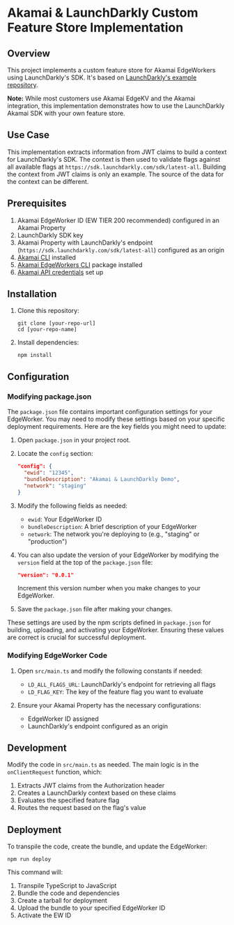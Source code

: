 # Akamai & LaunchDarkly Custom Feature Store Implementation

## Overview

This project implements a custom feature store for Akamai EdgeWorkers using LaunchDarkly's SDK. It's based on [LaunchDarkly's example repository](https://github.com/launchdarkly/js-core/tree/main/packages/sdk/akamai-base/example).

**Note:** While most customers use Akamai EdgeKV and the Akamai integration, this implementation demonstrates how to use the LaunchDarkly Akamai SDK with your own feature store.

## Use Case

This implementation extracts information from JWT claims to build a context for LaunchDarkly's SDK. The context is then used to validate flags against all available flags at `https://sdk.launchdarkly.com/sdk/latest-all`.
Building the context from JWT claims is only an example. The source of the data for the context can be different.

## Prerequisites

1. Akamai EdgeWorker ID (EW TIER 200 recommended) configured in an Akamai Property
2. LaunchDarkly SDK key
3. Akamai Property with LaunchDarkly's endpoint (`https://sdk.launchdarkly.com/sdk/latest-all`) configured as an origin
4. [Akamai CLI](https://github.com/akamai/cli) installed
5. [Akamai EdgeWorkers CLI](https://github.com/akamai/cli-edgeworkers) package installed
6. [Akamai API credentials](https://techdocs.akamai.com/developer/docs/set-up-authentication-credentials) set up

## Installation

1. Clone this repository:
   ```shell
   git clone [your-repo-url]
   cd [your-repo-name]
   ```

2. Install dependencies:
   ```shell
   npm install
   ```

## Configuration

### Modifying package.json

The `package.json` file contains important configuration settings for your EdgeWorker. You may need to modify these settings based on your specific deployment requirements. Here are the key fields you might need to update:

1. Open `package.json` in your project root.

2. Locate the `config` section:

   ```json
   "config": {
     "ewid": "12345",
     "bundleDescription": "Akamai & LaunchDarkly Demo",
     "network": "staging"
   }
   ```

3. Modify the following fields as needed:
   - `ewid`: Your EdgeWorker ID
   - `bundleDescription`: A brief description of your EdgeWorker
   - `network`: The network you're deploying to (e.g., "staging" or "production")

4. You can also update the version of your EdgeWorker by modifying the `version` field at the top of the `package.json` file:

   ```json
   "version": "0.0.1"
   ```

   Increment this version number when you make changes to your EdgeWorker.

5. Save the `package.json` file after making your changes.

These settings are used by the npm scripts defined in `package.json` for building, uploading, and activating your EdgeWorker. Ensuring these values are correct is crucial for successful deployment.

### Modifying EdgeWorker Code

1. Open `src/main.ts` and modify the following constants if needed:
   - `LD_ALL_FLAGS_URL`: LaunchDarkly's endpoint for retrieving all flags
   - `LD_FLAG_KEY`: The key of the feature flag you want to evaluate

2. Ensure your Akamai Property has the necessary configurations:
   - EdgeWorker ID assigned
   - LaunchDarkly's endpoint configured as an origin

## Development

Modify the code in `src/main.ts` as needed. The main logic is in the `onClientRequest` function, which:
1. Extracts JWT claims from the Authorization header
2. Creates a LaunchDarkly context based on these claims
3. Evaluates the specified feature flag
4. Routes the request based on the flag's value

## Deployment

To transpile the code, create the bundle, and update the EdgeWorker:

```shell
npm run deploy
```

This command will:
1. Transpile TypeScript to JavaScript
2. Bundle the code and dependencies
3. Create a tarball for deployment
4. Upload the bundle to your specified EdgeWorker ID
5. Activate the EW ID

